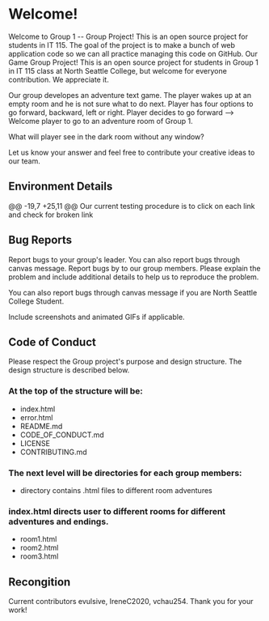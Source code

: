 # Welcome!

Welcome to Group 1 -- Group Project! This is an open source project for students in IT 115. 
The goal of the project is to make a bunch of web application code so we can all practice managing this code on GitHub. 
Our Game Group Project! This is an open source project for students in Group 1 in IT 115 class at North Seattle College, but welcome for everyone contribution. 
We appreciate it.

Our group developes an adventure text game. The player wakes up at an empty room and he is not sure what to do next. 
Player has four options to go forward, backward, left or right. 
Player decides to go forward --> Welcome player to go to an adventure room of Group 1.

What will player see in the dark room without any window? 

Let us know your answer and feel free to contribute your creative ideas to our team. 

## Environment Details

@@ -19,7 +25,11 @@ Our current testing procedure is to click on each link and check for broken link

## Bug Reports

Report bugs to your group's leader. You can also report bugs through canvas message.
Report bugs by to our group members. Please explain the problem and include additional details to help us to reproduce the problem.

You can also report bugs through canvas message if you are North Seattle College Student.

Include screenshots and animated GIFs if applicable.


## Code of Conduct
Please respect the Group project's purpose and design structure. The design structure is described below. 
### At the top of the structure will be:
* index.html
* error.html
* README.md
* CODE_OF_CONDUCT.md
* LICENSE
* CONTRIBUTING.md
### The next level will be directories for each group members:
* directory contains .html files to different room adventures
### index.html directs user to different rooms for different adventures and endings. 
* room1.html
* room2.html
* room3.html

## Recongition
Current contributors evulsive, IreneC2020, vchau254.
Thank you for your work!
